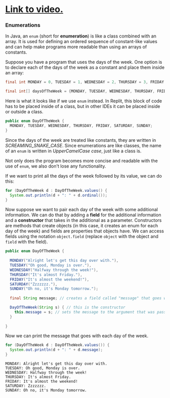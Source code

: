 # [Link to video.](TODO)

### Enumerations

In Java, an `enum` (short for **enumeration**) is like a class combined with an array. It is used for defining an ordered sequence of constant-like values and can help make programs more readable than using an arrays of constants.

Suppose you have a program that uses the days of the week. One option is to declare each of the days of the week as a constant and place them inside an array:

```java
final int MONDAY = 0, TUESDAY = 1, WEDNESDAY = 2, THURSDAY = 3, FRIDAY = 4, SATURDAY = 5, SUNDAY = 6;

final int[] daysOfTheWeek = {MONDAY, TUESDAY, WEDNESDAY, THURSDAY, FRIDAY, SATURDAY, SUNDAY};
```

Here is what it looks like if we use `enum` instead. In Replit, this block of code has to be placed inside of a class, but in other IDEs it can be placed inside or outside a class.

```java
public enum DayOfTheWeek {
  MONDAY, TUESDAY, WEDNESDAY, THURSDAY, FRIDAY, SATURDAY, SUNDAY;
}
```

Since the days of the week are treated like constants, they are written in *SCREAMING_SNAKE_CASE*. Since enumerations are like classes, the name of an `enum` is written in *UpperCamelCase case*, just like a class is.

Not only does the program becomes more concise and readable with the use of `enum`, we also don't lose any functionality.

If we want to print all the days of the week followed by its value, we can do this:

```java
for (DayOfTheWeek d : DayOfTheWeek.values() {
  System.out.println(d + ": " + d.ordinal());
}
```

Now suppose we want to pair each day of the week with some additional information. We can do that by adding a **field** for the additional information and a **constructor** that takes in the additional as a parameter. Constructors are methods that create objects (in this case, it creates an enum for each day of the week) and fields are properties that objects have. We can access fields using the notation `object.field` (replace `object` with the object and `field` with the field).


```java
public enum DayOfTheWeek {
  
  MONDAY("Alright let's get this day over with."), 
  TUESDAY("Oh good, Monday is over."),
  WEDNESDAY("Halfway through the week!"), 
  THURSDAY("It's almost Friday."), 
  FRIDAY("It's almost the weekend!"), 
  SATURDAY("Zzzzzzz."), 
  SUNDAY("Oh no, it's Monday tomorrow.");
  
  final String message; // creates a field called "message" that goes with each day of the week

  DayOfTheWeek(String s) { // this is the constructor
    this.message = s; // sets the message to the argument that was passed in (we're going to learn more about "this" later this unit)
  }
  
}
```

Now we can print the message that goes with each day of the week.

```java
for (DayOfTheWeek d : DayOfTheWeek.values()) {
  System.out.println(d + ": " + d.message);
}
```

```
MONDAY: Alright let's get this day over with.
TUESDAY: Oh good, Monday is over.
WEDNESDAY: Halfway through the week!
THURSDAY: It's almost Friday.
FRIDAY: It's almost the weekend!
SATURDAY: Zzzzzzz.
SUNDAY: Oh no, it's Monday tomorrow.
```
